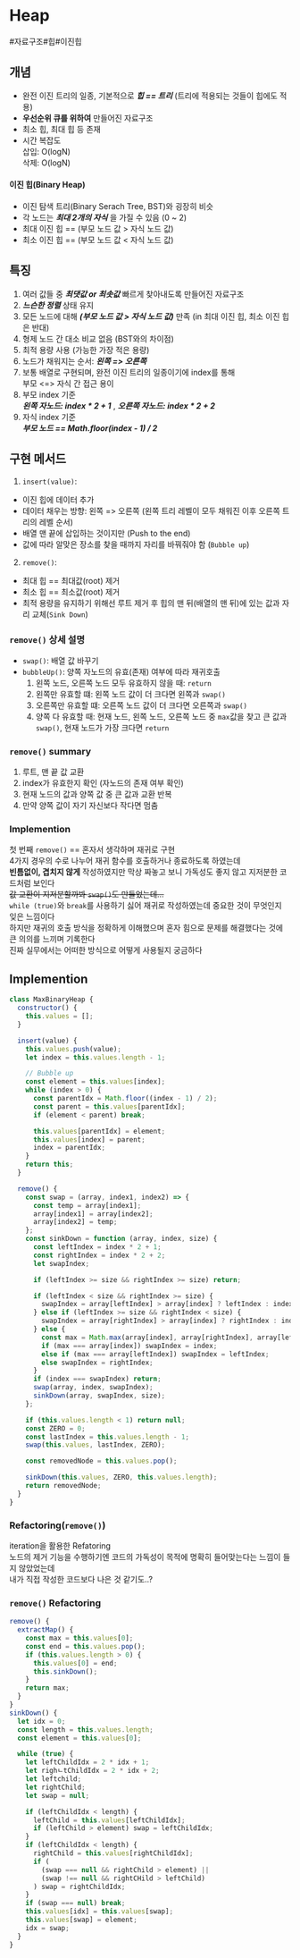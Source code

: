# Heap

#자료구조#힙#이진힙

## 개념
- 완전 이진 트리의 일종, 기본적으로 **_힙 == 트리_** (트리에 적용되는 것들이 힙에도 적용)
- **우선순위 큐를 위하여** 만들어진 자료구조
- 최소 힙, 최대 힙 등 존재
- 시간 복잡도  
  삽입: O(logN)  
  삭제: O(logN)

#### 이진 힙(Binary Heap)
- 이진 탐색 트리(Binary Serach Tree, BST)와 굉장히 비슷
- 각 노드는 **_최대 2개의 자식_** 을 가질 수 있음 (0 ~ 2)
- 최대 이진 힙 == (부모 노드 값 > 자식 노드 값)
- 최소 이진 힙 == (부모 노드 값 < 자식 노드 값)

## 특징
1. 여러 값들 중 **_최댓값 or 최솟값_** 빠르게 찾아내도록 만들어진 자료구조
2. **_느슨한 정렬_** 상태 유지
3. 모든 노드에 대해 **_(부모 노드 값 > 자식 노드 값)_** 만족 (in 최대 이진 힙, 최소 이진 힙은 반대)
4. 형제 노드 간 대소 비교 없음 (BST와의 차이점)
5. 최적 용량 사용 (가능한 가장 적은 용량)
6. 노드가 채워지는 순서: **_왼쪽 => 오른쪽_**
7. 보통 배열로 구현되며, 완전 이진 트리의 일종이기에 index를 통해  
  부모 <=> 자식 간 접근 용이
8. 부모 index 기준  
  **_왼쪽 자노드: index * 2 + 1_** , **_오른쪽 자노드: index * 2 + 2_**
9. 자식 index 기준  
  **_부모 노드 == Math.floor(index - 1) / 2_**


## 구현 메서드
1. `insert(value)`:  
- 이진 힙에 데이터 추가  
- 데이터 채우는 방향: 왼쪽 => 오른쪽 (왼쪽 트리 레벨이 모두 채워진 이후 오른쪽 트리의 레벨 순서)  
- 배열 맨 끝에 삽입하는 것이지만 (Push to the end)  
- 값에 따라 알맞은 장소를 찾을 때까지 자리를 바꿔줘야 함 (`Bubble up`)  
2. `remove()`:  
- 최대 힙 == 최대값(root) 제거
- 최소 힙 == 최소값(root) 제거
- 최적 용량을 유지하기 위해선 루트 제거 후 힙의 맨 뒤(배열의 맨 뒤)에 있는 값과 자리 교체(`Sink Down`)  

### `remove()` 상세 설명
- `swap()`: 배열 값 바꾸기
- `bubbleUp()`: 양쪽 자노드의 유효(존재) 여부에 따라 재귀호출
  1. 왼쪽 노드, 오른쪽 노드 모두 유효하지 않을 때: `return`
  2. 왼쪽만 유효할 떄: 왼쪽 노드 값이 더 크다면 왼쪽과 `swap()`
  3. 오른쪽만 유효할 떄: 오른쪽 노드 값이 더 크다면 오른쪽과 `swap()`
  4. 양쪽 다 유효할 때: 현재 노드, 왼쪽 노드, 오른쪽 노드 중 `max`값을 찾고 큰 값과 `swap()`, 현재 노드가 가장 크다면 `return`

### `remove()` summary
1. 루트, 맨 끝 값 교환
2. index가 유효한지 확인 (자노드의 존재 여부 확인)
3. 현재 노드의 값과 양쪽 값 중 큰 값과 교환 반복
4. 만약 양쪽 값이 자기 자신보다 작다면 멈춤

### Implemention
첫 번째 `remove()` == 혼자서 생각하며 재귀로 구현  
4가지 경우의 수로 나누어 재귀 함수를 호출하거나 종료하도록 하였는데  
**빈틈없이, 겹치지 않게** 작성하였지만 막상 짜놓고 보니 가독성도 좋지 않고 지저분한 코드처럼 보인다  
~~값 교환이 지저분할까봐 `swap()`도 만들었는데...~~  
`while (true)`와 `break`를 사용하기 싫어 재귀로 작성하였는데 중요한 것이 무엇인지 잊은 느낌이다  
하지만 재귀의 호출 방식을 정확하게 이해했으며 혼자 힘으로 문제를 해결했다는 것에 큰 의의를 느끼며 기록한다  
진짜 실무에서는 어떠한 방식으로 어떻게 사용될지 궁금하다  

## Implemention
```js
class MaxBinaryHeap {
  constructor() {
    this.values = [];
  }

  insert(value) {
    this.values.push(value);
    let index = this.values.length - 1;

    // Bubble up
    const element = this.values[index];
    while (index > 0) {
      const parentIdx = Math.floor((index - 1) / 2);
      const parent = this.values[parentIdx];
      if (element < parent) break;

      this.values[parentIdx] = element;
      this.values[index] = parent;
      index = parentIdx;
    }
    return this;
  }

  remove() {
    const swap = (array, index1, index2) => {
      const temp = array[index1];
      array[index1] = array[index2];
      array[index2] = temp;
    };
    const sinkDown = function (array, index, size) {
      const leftIndex = index * 2 + 1;
      const rightIndex = index * 2 + 2;
      let swapIndex;

      if (leftIndex >= size && rightIndex >= size) return;

      if (leftIndex < size && rightIndex >= size) {
        swapIndex = array[leftIndex] > array[index] ? leftIndex : index;
      } else if (leftIndex >= size && rightIndex < size) { 
        swapIndex = array[rightIndex] > array[index] ? rightIndex : index;
      } else { 
        const max = Math.max(array[index], array[rightIndex], array[leftIndex]);
        if (max === array[index]) swapIndex = index;
        else if (max === array[leftIndex]) swapIndex = leftIndex;
        else swapIndex = rightIndex;
      }
      if (index === swapIndex) return;
      swap(array, index, swapIndex);
      sinkDown(array, swapIndex, size);
    };

    if (this.values.length < 1) return null;
    const ZERO = 0;
    const lastIndex = this.values.length - 1;
    swap(this.values, lastIndex, ZERO);

    const removedNode = this.values.pop();

    sinkDown(this.values, ZERO, this.values.length);
    return removedNode;
  }
}
```

### Refactoring(`remove()`)
iteration을 활용한 Refatoring  
노드의 제거 기능을 수행하기엔 코드의 가독성이 목적에 명확히 들어맞는다는 느낌이 들지 않았었는데  
내가 직접 작성한 코드보다 나은 것 같기도..?  

### `remove()` Refactoring
```js
remove() {
  extractMap() {
    const max = this.values[0];
    const end = this.values.pop();
    if (this.values.length > 0) {
      this.values[0] = end;
      this.sinkDown();
    }
    return max;
  }
}
sinkDown() {
  let idx = 0;
  const length = this.values.length;
  const element = this.values[0];

  while (true) {
    let leftChildIdx = 2 * idx + 1;
    let righㄴtChildIdx = 2 * idx + 2;
    let leftchild;
    let rightChild;
    let swap = null;

    if (leftChildIdx < length) {
      leftChild = this.values[leftChildIdx];
      if (leftChild > element) swap = leftChildIdx;
    }
    if (leftChildIdx < length) {
      rightChild = this.values[rightChildIdx];
      if (
        (swap === null && rightChild > element) ||
        (swap !== null && rightCHild > leftChild)
      ) swap = rightChildIdx;
    }
    if (swap === null) break; 
    this.values[idx] = this.values[swap];
    this.values[swap] = element;
    idx = swap;
  }
}
```
